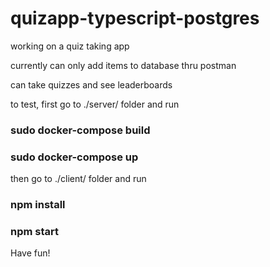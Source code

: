 # quizapp-typescript-postgres

working on a quiz taking app

currently can only add items to database thru postman

can take quizzes and see leaderboards

to test, first go to ./server/ folder and run

### sudo docker-compose build

### sudo docker-compose up

then go to ./client/ folder and run

### npm install

### npm start

Have fun!
